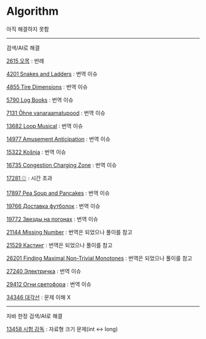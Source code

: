 # Algorithm

아직 해결하지 못함

---

검색/AI로 해결

[2615 오목](https://www.acmicpc.net/problem/2615) : 반례

[4201 Snakes and Ladders](https://www.acmicpc.net/problem/4201) : 번역 이슈

[4855 Tire Dimensions](https://www.acmicpc.net/problem/4855) :  번역 이슈

[5790 Log Books](https://www.acmicpc.net/problem/5790) : 번역 이슈

[7131 Õhne vanaraamatupood](https://www.acmicpc.net/problem/7131) : 번역 이슈

[13682 Loop Musical](https://www.acmicpc.net/problem/13682) : 번역 이슈

[14977 Amusement Anticipation](https://www.acmicpc.net/problem/14977) : 번역 이슈

[15322 Košnja](https://www.acmicpc.net/problem/15322) : 번역 이슈

[16735 Congestion Charging Zone](https://www.acmicpc.net/problem/16735) : 번역 이슈

[17281 ⚾](https://www.acmicpc.net/problem/17281) : 시간 초과

[17897 Pea Soup and Pancakes](https://www.acmicpc.net/problem/17897) : 번역 이슈

[19766 Доставка футболок](https://www.acmicpc.net/problem/19766) : 번역 이슈

[19772 Звезды на погонах](https://www.acmicpc.net/problem/19772) : 번역 이슈

[21144 Missing Number](https://www.acmicpc.net/problem/21144) : 번역은 되었으나 풀이를 참고

[21529 Кастинг](https://www.acmicpc.net/problem/21529) : 번역은 되었으나 풀이를 참고

[26201 Finding Maximal Non-Trivial Monotones](https://www.acmicpc.net/problem/26201) : 번역은 되었으나 풀이를 참고

[27240 Электричка](https://www.acmicpc.net/problem/27240) : 번역 이슈

[29412 Огни светофора](https://www.acmicpc.net/problem/29412) : 번역 이슈

[34346 대각선](https://www.acmicpc.net/problem/34346) : 문제 이해 X

---

자바 한정 검색/AI로 해결

[13458 시험 감독](https://www.acmicpc.net/problem/13458) : 자료형 크기 문제(int <-> long)
